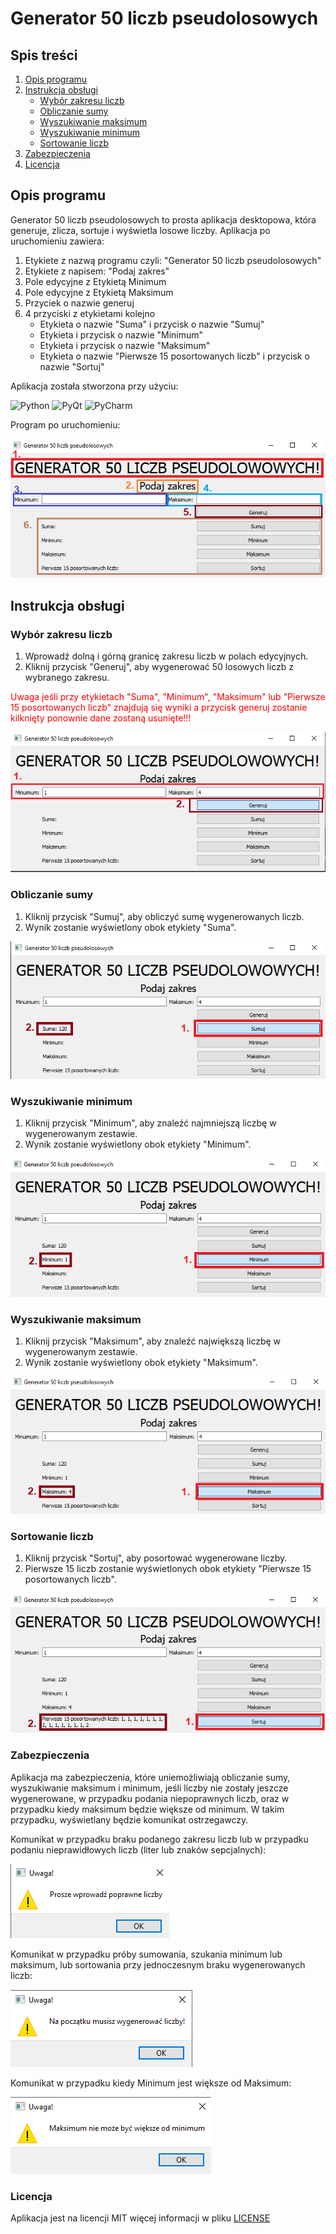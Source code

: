 # Generator 50 liczb pseudolosowych

## Spis treści
1. [Opis programu](#opis-programu)
2. [Instrukcja obsługi](#instrukcja-obsługi)
   - [Wybór zakresu liczb](#Wybór-zakresu-liczb)
   - [Obliczanie sumy](#Obliczanie-sumy)
   - [Wyszukiwanie maksimum](#Wyszukiwanie-maksimum)
   - [Wyszukiwanie minimum](#Wyszukiwanie-minimum)
   - [Sortowanie liczb](#Sortowanie-liczb)
3. [Zabezpieczenia](#Zabezpieczenia)
4. [Licencja](#Licencja)

## Opis programu
Generator 50 liczb pseudolosowych to prosta aplikacja desktopowa, która generuje, zlicza, sortuje i wyświetla losowe liczby. Aplikacja po uruchomieniu zawiera:
1. Etykiete z nazwą programu czyli: "Generator 50 liczb pseudolosowych"
2. Etykiete z napisem: "Podaj zakres"
3. Pole edycyjne z Etykietą Minimum
4. Pole edycyjne z Etykietą Maksimum
5. Przyciek o nazwie generuj
6. 4 przyciski z etykietami kolejno
   - Etykieta o nazwie "Suma" i przycisk o nazwie "Sumuj"
   - Etykieta i przycisk o nazwie "Minimum"
   - Etykieta i przycisk o nazwie "Maksimum"
   - Etykieta o nazwie "Pierwsze 15 posortowanych liczb" i przycisk o nazwie "Sortuj"

Aplikacja została stworzona przy użyciu:

![Python](https://img.shields.io/badge/Python-14354C?style=for-the-badge&logo=python&logoColor=white)
![PyQt](https://img.shields.io/badge/PyQt5-%2523217346.svg?style=for-the-badge&logo=Qt&logoColor=white&color=%233366ff)
![PyCharm](https://img.shields.io/badge/PyCharm-000000.svg?&style=for-the-badge&logo=PyCharm&logoColor=white)

Program po uruchomieniu:

![aplikacja po uruchowmniniu](assets/AplikacjaPoUruchomieniu.png)


## Instrukcja obsługi

### Wybór zakresu liczb
1. Wprowadź dolną i górną granicę zakresu liczb w polach edycyjnych.
2. Kliknij przycisk "Generuj", aby wygenerować 50 losowych liczb z wybranego zakresu.

<span style="color:red"> Uwaga jeśli przy etykietach "Suma", "Minimum", "Maksimum" lub "Pierwsze 15 posortowanych liczb" znajdują się wyniki a przycisk generuj zostanie kilknięty ponownie dane zostaną usunięte!!! </span> 

![Wybór zakresu liczb](assets/WyborZakresu.png)

### Obliczanie sumy
1. Kliknij przycisk "Sumuj", aby obliczyć sumę wygenerowanych liczb.
2. Wynik zostanie wyświetlony obok etykiety "Suma".

![Obliczanie sumy](assets/ObliczanieSumy.png)

### Wyszukiwanie minimum

1. Kliknij przycisk "Minimum", aby znaleźć najmniejszą liczbę w wygenerowanym zestawie.
2. Wynik zostanie wyświetlony obok etykiety "Minimum".

![Wyszukiwanie minimum](assets/WyszukiwanieMinimum.png)

### Wyszukiwanie maksimum

1. Kliknij przycisk "Maksimum", aby znaleźć największą liczbę w wygenerowanym zestawie.
2. Wynik zostanie wyświetlony obok etykiety "Maksimum".

![Wyszukiwanie maksimum](assets/WyszukiwanieMaksimum.png)

### Sortowanie liczb

1. Kliknij przycisk "Sortuj", aby posortować wygenerowane liczby.
2. Pierwsze 15 liczb zostanie wyświetlonych  obok etykiety "Pierwsze 15 posortowanych liczb".

![Sortowanie liczb](assets/SortowanieLiczb.png)

### Zabezpieczenia
Aplikacja ma zabezpieczenia, które uniemożliwiają obliczanie sumy, wyszukiwanie maksimum i minimum, jeśli liczby nie zostały jeszcze wygenerowane, w przypadku podania niepoprawnych liczb, oraz w przypadku kiedy maksimum będzie większe od minimum. W takim przypadku, wyświetlany będzie komunikat ostrzegawczy.

Komunikat w przypadku braku podanego zakresu liczb lub w przypadku podaniu nieprawidłowych liczb (liter lub znaków sepcjalnych):

![Komunikat Zle Liczby](assets/KomunikatZleLiczby.png)

Komunikat w przypadku próby sumowania, szukania minimum lub maksimum, lub sortowania przy jednoczesnym braku wygenerowanych liczb:

![Komunikat Brak Wygenerowanych Liczb](assets/KomunikatBrakWygenerowanychLiczb.png)

Komunikat w przypadku kiedy Minimum jest większe od Maksimum:

![Minimum większe od Maksimum](assets/MinWiekszeOdMax.png)

### Licencja
Aplikacja jest na licencji MIT więcej informacji w pliku [LICENSE](LICENSE)
